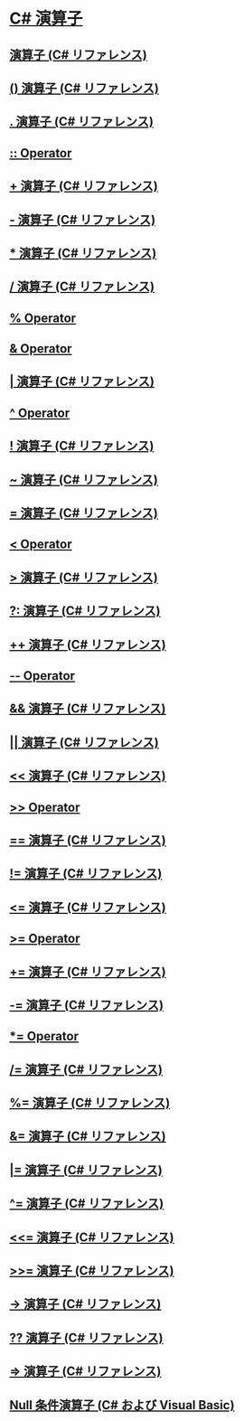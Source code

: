 # [C# 演算子](index.md)
## [演算子 (C# リファレンス)](index-operator.md)
## [() 演算子 (C# リファレンス)](invocation-operator.md)
## [. 演算子 (C# リファレンス)](member-access-operator.md)
## [:: Operator](TocOutOfQuery)
## [+ 演算子 (C# リファレンス)](addition-operator.md)
## [- 演算子 (C# リファレンス)](subtraction-operator.md)
## [* 演算子 (C# リファレンス)](multiplication-operator.md)
## [/ 演算子 (C# リファレンス)](division-operator.md)
## [% Operator](TocOutOfQuery)
## [& Operator](TocOutOfQuery)
## [| 演算子 (C# リファレンス)](or-operator.md)
## [^ Operator](TocOutOfQuery)
## [! 演算子 (C# リファレンス)](logical-negation-operator.md)
## [~ 演算子 (C# リファレンス)](bitwise-complement-operator.md)
## [= 演算子 (C# リファレンス)](assignment-operator.md)
## [< Operator](TocOutOfQuery)
## [> 演算子 (C# リファレンス)](greater-than-operator.md)
## [?: 演算子 (C# リファレンス)](conditional-operator.md)
## [++ 演算子 (C# リファレンス)](increment-operator.md)
## [-- Operator](TocOutOfQuery)
## [&& 演算子 (C# リファレンス)](conditional-and-operator.md)
## [|| 演算子 (C# リファレンス)](conditional-or-operator.md)
## [<< 演算子 (C# リファレンス)](left-shift-operator.md)
## [>> Operator](TocOutOfQuery)
## [== 演算子 (C# リファレンス)](equality-comparison-operator.md)
## [!= 演算子 (C# リファレンス)](not-equal-operator.md)
## [<= 演算子 (C# リファレンス)](less-than-equal-operator.md)
## [>= Operator](TocOutOfQuery)
## [+= 演算子 (C# リファレンス)](addition-assignment-operator.md)
## [-= 演算子 (C# リファレンス)](subtraction-assignment-operator-1.md)
## [*= Operator](TocOutOfQuery)
## [/= 演算子 (C# リファレンス)](subtraction-assignment-operator.md)
## [%= 演算子 (C# リファレンス)](modulus-assignment-operator.md)
## [&= 演算子 (C# リファレンス)](and-assignment-operator.md)
## [|= 演算子 (C# リファレンス)](or-assignment-operator.md)
## [^= 演算子 (C# リファレンス)](xor-assignment-operator.md)
## [<<= 演算子 (C# リファレンス)](left-shift-assignment-operator.md)
## [>>= 演算子 (C# リファレンス)](right-shift-assignment-operator.md)
## [-> 演算子 (C# リファレンス)](dereference-operator.md)
## [?? 演算子 (C# リファレンス)](null-conditional-operator.md)
## [=> 演算子 (C# リファレンス)](lambda-operator.md)
## [Null 条件演算子 (C# および Visual Basic)](null-conditional-operators.md)
